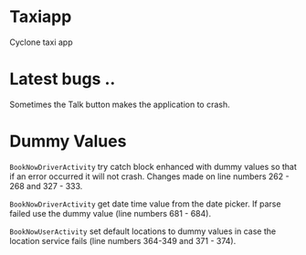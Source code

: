 # Taxiapp
Cyclone taxi app

# Latest bugs ..
Sometimes the Talk button makes the application to crash.

# Dummy Values
`BookNowDriverActivity` try catch block enhanced with dummy values so that if an error occurred
it will not crash. Changes made on line numbers 262 - 268 and 327 - 333.

`BookNowDriverActivity` get date time value from the date picker. If parse failed use the dummy
 value (line numbers 681 - 684).

`BookNowUserActivity` set default locations to dummy values in case the location service fails (line
numbers 364-349 and 371 - 374).